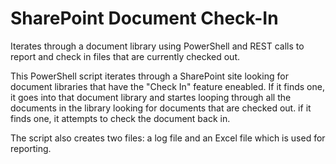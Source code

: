 # SharePoint Document Check-In
Iterates through a document library using PowerShell and REST calls to report and check in files that are currently checked out.

This PowerShell script iterates through a SharePoint site looking for document libraries that have the "Check In" feature eneabled. If it finds one, it goes into that document library and startes looping through all the documents in the library looking for documents that are checked out. if it finds one, it attempts to check the document back in.

The script also creates two files: a log file and an Excel file which is used for reporting. 
